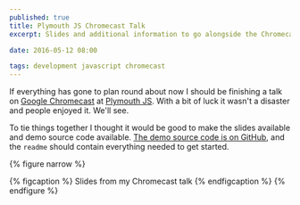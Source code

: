 ```yaml
---
published: true
title: Plymouth JS Chromecast Talk
excerpt: Slides and additional information to go alongside the Chromecast talk I gave at Plymouth JS.

date: 2016-05-12 08:00

tags: development javascript chromecast
---
```


If everything has gone to plan round about now I should be finishing a talk on [Google Chromecast][chromecast] at [Plymouth JS][plymouth_js]. With a bit of luck it wasn't a disaster and people enjoyed it. We'll see.

To tie things together I thought it would be good to make the slides available and demo source code available. [The demo source code is on GitHub][github_repo], and the `readme` should contain everything needed to get started.

{% figure narrow %}
  <script async class="speakerdeck-embed" data-id="8cbe6c6076e401303b6712313940e31d" data-ratio="1.77777777777778" src="//speakerdeck.com/assets/embed.js"></script>
  {% figcaption %}
    Slides from my Chromecast talk
  {% endfigcaption %}
{% endfigure %}

[github_repo]: https://github.com/danielgroves/PlymouthJS-Chromecast "Repository containing the source code used for the demo"
[chromecast]: https://www.google.com/intl/en_uk/chromecast/ "Google Chromecast"
[plymouth_js]: http://www.meetup.com/The-THINQTANQ-Events-Meetups-and-More-in-Plymouth/ "Plymouth JS group on Meetup"

